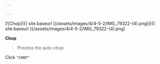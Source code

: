 ```yaml
---

---
```


[![Chop]({{ site.baseurl }}/assets/images/4/4-5-2/IMG_79322-(4).png)]({{
site.baseurl }}/assets/images/4/4-5-2/IMG_79322-(4).png)

**Chop**

> Process the auto-chop

Click `"CHOP"`
